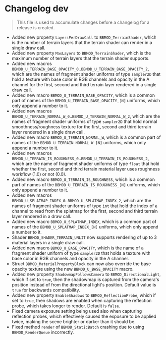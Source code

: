 # Changelog dev
> This file is used to accumulate changes before a changelog for a release is created.

* Added new property `LayersPerDrawCall` to `BBMOD_TerrainShader`, which is the number of terrain layers that the terrain shader can render in a single draw call.
* Added new property `MaxLayers` to `BBMOD_TerrainShader`, which is the maximum number of terrain layers that the terrain shader supports.
* Added new macros `BBMOD_U_TERRAIN_BASE_OPACITY_0`..`BBMOD_U_TERRAIN_BASE_OPACITY_2`, which are the names of fragment shader uniforms of type `sampler2D` that hold a texture with base color in RGB channels and opacity in the A channel for the first, second and third terrain layer rendered in a single draw call.
* Added new macro `BBMOD_U_TERRAIN_BASE_OPACITY`, which is a common part of names of the `BBMOD_U_TERRAIN_BASE_OPACITY_[N]` uniforms, which only append a number to it.
* Added new macros `BBMOD_U_TERRAIN_NORMAL_W_0`..`BBMOD_U_TERRAIN_NORMAL_W_2`, which are the names of fragment shader uniforms of type `sampler2D` that hold normal smoothness/roughness texture for the first, second and third terrain layer rendered in a single draw call.
* Added new macro `BBMOD_U_TERRAIN_NORMAL_W`, which is a common part of names of the `BBMOD_U_TERRAIN_NORMAL_W_[N]` uniforms, which only append a number to it.
* Added new macros `BBMOD_U_TERRAIN_IS_ROUGHNESS_0`..`BBMOD_U_TERRAIN_IS_ROUGHNESS_2`, which are the name of fragment shader uniforms of type `float` that hold whether the first, second and third terrain material layer uses roughness workflow (1.0) or not (0.0).
* Added new macro `BBMOD_U_TERRAIN_IS_ROUGHNESS`, which is a common part of names of the `BBMOD_U_TERRAIN_IS_ROUGHNESS_[N]` uniforms, which only append a number to it.
* Added new macros `BBMOD_U_SPLATMAP_INDEX_0`..`BBMOD_U_SPLATMAP_INDEX_2`, which are the names of fragment shader uniforms of type `int` that hold the index of a channel to read from the splatmap for the first, second and third terrain layer rendered in a draw call.
* Added new macro `BBMOD_U_SPLATMAP_INDEX`, which is a common part of names of the `BBMOD_U_SPLATMAP_INDEX_[N]` uniforms, which only append a number to it.
* Shader `BBMOD_SHADER_TERRAIN_UNLIT` now supports rendering of up to 3 material layers in a single draw call.
* Added new macro `BBMOD_U_BASE_OPACITY`, which is the name of a fragment shader uniform of type `sampler2D` that holds a texture with base color in RGB channels and opacity in the A channel.
* Struct `BBMOD_MaterialPropertyBlock` can now also override the base opacity texture using the new `BBMOD_U_BASE_OPACITY` macro.
* Added new property `ShadowmapFollowsCamera` to `BBMOD_DirectionalLight`, which if set to `true`, then the shadowmap is captured from the camera's position instead of from the directional light's position. Default value is `true` for backwards compatibility.
* Added new property `EnableShadows` to `BBMOD_ReflectionProbe`, which if set to `true`, then shadows are enabled when capturing the reflection probe, which takes longer to render. Default is `false`.
* Fixed camera exposure setting being used also when capturing reflection probes, which effectively caused the exposure to be applied twice, making the scene brighter or darker than it should be.
* Fixed method `render` of `BBMOD_StaticBatch` crashing due to using `BBMOD_RenderQueue` incorrectly.
